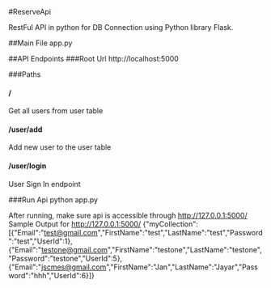 #ReserveApi 

RestFul API in python for DB Connection using Python library Flask.

##Main File
app.py

##API Endpoints
###Root Url
http://localhost:5000

###Paths
#### / 
Get all users from user table

#### /user/add 
Add new user to the user table

#### /user/login
User Sign In endpoint

###Run Api
python app.py

After running, make sure api is accessible through http://127.0.0.1:5000/ 
Sample Output for http://127.0.0.1:5000/ 
{"myCollection":[{"Email":"test@gmail.com","FirstName":"test","LastName":"test","Password":"test","UserId":1},{"Email":"testone@gmail.com","FirstName":"testone","LastName":"testone","Password":"testone","UserId":5},{"Email":"jscmes@gmail.com","FirstName":"Jan","LastName":"Jayar","Password":"hhh","UserId":6}]}